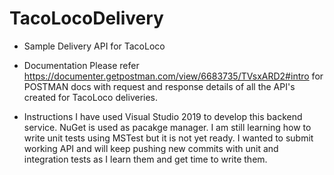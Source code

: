 # TacoLocoDelivery
* Sample Delivery API for TacoLoco

* Documentation
Please refer https://documenter.getpostman.com/view/6683735/TVsxARD2#intro for POSTMAN docs with request and response details of all the API's created for TacoLoco deliveries.

* Instructions
I have used Visual Studio 2019 to develop this backend service. NuGet is used as pacakge manager. I am still learning how to write unit tests using MSTest but it is not yet ready.
I wanted to submit working API and will keep pushing new commits with unit and integration tests as I learn them and get time to write them.
